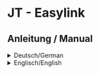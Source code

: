 # JT - Easylink
## Anleitung / Manual
<details>
  <summary>Deutsch/German</summary>

# Deutsche Anleitung

Für die Nutzung dieses Plugins wird ein Konto bei [www.easyrechtssicher.de](https://www.easyrechtssicher.de) benötig.  
Noch nicht registriert: [Hier klicken, um ein Konto zu erstellen](https://easyrechtssicher.de/komplett-schutz/)

Die Anwendung ist denkbar einfach.
Der Plugin-Aufruf ist {jteasylink\[ DOKUMENT\]\[,SPRACHKÜRZEL\]}  
Der Plugin-Aufruf {jteasylink} liefert automatisch die Standardwerte

DOKUMENT steht als Platzhalter für z.B.:
- _**dse**_ für Datenschutzerklärung (Standardwert)
- _~~**imp** für Impressum~~_
- _~~... für AGB~~_

SPRACHKÜRZEL steht als Platzhalter für:
- _**de**_ für Deutsch (Standardwert)
- _**en**_ für Englisch

Die Angabe eines Sprachkürzels ist optional.
Standardmäßig wird automatisch die Sprache verwendet, die für die Ausgabe der Webseite ausgewählt ist.
Sollte es die Sprache nicht geben, wird auf die eingestellte Sprache im Plugin zurückgegriffen.

Das war es auch schon.

Mindestvorrausetzungen:
- Joomla! 3.9
- PHP7.1
</details>

<details>
  <summary>Englisch/English</summary>

# English Manual

To use this plugin you need a registration on [www.easyrechtssicher.de](https://www.easyrechtssicher.de).  
Not yet registered: [Click here to create an account](https://easyrechtssicher.de/komplett-schutz/)

The application is very easy to use.
The plugin call is {jteasylaw\[ DOCUMENT\]\[,LANGUAGECODE\]}  
The plugin call {jteasylink} automatically returns the default values

DOCUMENT is a placeholder for e.g.:
- _**dse**_ for Privacy-Statement (default)
- _~~**imp** for Imprint~~_
- _~~... for Conditions~~_


LANGUAGECODE is a placeholder for:
- _**de**_ for German
- _**en**_ for English (default)

Specifying a language code is optional.
By default, the language that is selected for the output of the website is automatically used.
If the language is not available, the language set in the plugin will be used.

That's all.

Minimum requirements:
- Joomla! 3.9
- PHP7.1
</details>

